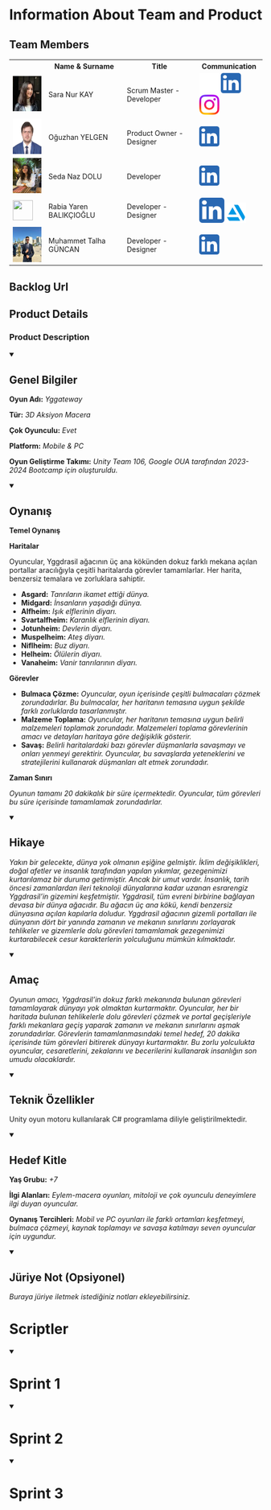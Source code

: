 <!Oyun Logosu Koyulacak!>

# Information About Team and Product

## Team Members

  <table>
    <tr>
      <th></th>
      <th>Name & Surname</th>
      <th>Title</th>
      <th>Communication</th>
    </tr>
    <tr>
      <td><img src="images/profile/saranurkay.jpeg" width="70" height="70" /></td>
      <td>Sara Nur KAY</td>
      <td>Scrum Master - Developer</td>
      <td>
        <a href="https://github.com/saranurkay" target="_blank"><img src="images/communication/github.png" width="40" height="40"/></a>
        <a href="https://www.linkedin.com/in/saranurkay/" target="_blank" ><img src="images/communication/linkedin.png" width="40" height="40" /></a>
        <a href="https://www.instagram.com/saranurkay/" target="_blank"><img src="images/communication/instagram.png" width="40" height="40" /></a>
      </td>
    </tr>
    <tr>
      <td><img src="images/profile/oguzhanyelgen.jpeg" width="70" height="70" /></td>
      <td>Oğuzhan YELGEN</td>
      <td>Product Owner - Designer</td>
      <td>
        <a href="https://www.linkedin.com/in/oğuzhan-yelgen-b17ba4104/" target="_blank" ><img src="images/communication/linkedin.png" width="40" height="40" /></a>
      </td>
    </tr>
    <tr>
      <td><img src="images/profile/sedanazdolu.jpeg" width="70" height="70" /></td>
      <td>Seda Naz DOLU</td>
      <td>Developer</td>
      <td>
        <a href="https://www.linkedin.com/in/seda-naz-dolu-912b95242/" target="_blank" ><img src="images/communication/linkedin.png" width="40" height="40" /></a>
      </td>
    </tr>
    <tr>
      <td><img src="images/profile/rabiayarenbalıkcioglu.jpeg" width="40" height="40" /></td>
      <td>Rabia Yaren BALIKÇIOĞLU</td>
      <td>Developer - Designer</td>
      <td>
        <a href="https://www.linkedin.com/in/rabiayarenbalıkçıoğlu" target="_blank" ><img src="images/communication/linkedin.png" width="50" height="50" /></a>
        <a href="https://user-7492982.artstation.com/" target="_blank"><img src="images/communication/artstation.png" width="40" height="40" /></a>
      </td>
    </tr>
    <tr>
      <td><img src="images/profile/muhammettalhaguncan.jpeg" width="70" height="70" /></td>
      <td>Muhammet Talha GÜNCAN</td>
      <td>Developer - Designer</td>
      <td>
        <a href="https://www.linkedin.com/in/muhammet-talha-güncan-748244251/?utm_source=share&utm_campaign=share_via&utm_content=profile&utm_medium=android_app" target="_blank" ><img src="images/communication/linkedin.png" width="40" height="40" /></a>
      </td>
    </tr>
  </table>


## Backlog Url 


## Product Details

### Product Description

<details open>
    <summary><h2>Genel Bilgiler</h2></summary>
    <p><strong>Oyun Adı:</strong> <em>Yggateway</em></p>
    <p><strong>Tür:</strong> <em>3D Aksiyon Macera</em></p>
    <p><strong>Çok Oyunculu:</strong> <em>Evet</em></p>
    <p><strong>Platform:</strong> <em>Mobile & PC</em></p>
    <p><strong>Oyun Geliştirme Takımı:</strong> <em>Unity Team 106, Google OUA tarafından 2023-2024 Bootcamp için oluşturuldu.</em></p>
</details>

<details open>
    <summary><h2>Oynanış</h2></summary>
    <p><strong>Temel Oynanış</strong></p>
    <p><strong>Haritalar</strong></p>
    <p>Oyuncular, Yggdrasil ağacının üç ana kökünden dokuz farklı mekana açılan portallar aracılığıyla çeşitli haritalarda görevler tamamlarlar. Her harita, benzersiz temalara ve zorluklara sahiptir.</p>
    <ul>
        <li><strong>Asgard:</strong> <em>Tanrıların ikamet ettiği dünya.</em></li>
        <li><strong>Midgard:</strong> <em>İnsanların yaşadığı dünya.</em></li>
        <li><strong>Alfheim:</strong> <em>Işık elflerinin diyarı.</em></li>
        <li><strong>Svartalfheim:</strong> <em>Karanlık elflerinin diyarı.</em></li>
        <li><strong>Jotunheim:</strong> <em>Devlerin diyarı.</em></li>
        <li><strong>Muspelheim:</strong> <em>Ateş diyarı.</em></li>
        <li><strong>Niflheim:</strong> <em>Buz diyarı.</em></li>
        <li><strong>Helheim:</strong> <em>Ölülerin diyarı.</em></li>
        <li><strong>Vanaheim:</strong> <em>Vanir tanrılarının diyarı.</em></li>
    </ul>
    <p><strong>Görevler</strong></p>
    <ul>
        <li><strong>Bulmaca Çözme:</strong> <em>Oyuncular, oyun içerisinde çeşitli bulmacaları çözmek zorundadırlar. Bu bulmacalar, her haritanın temasına uygun şekilde farklı zorluklarda tasarlanmıştır.</em></li>
        <li><strong>Malzeme Toplama:</strong> <em>Oyuncular, her haritanın temasına uygun belirli malzemeleri toplamak zorundadır. Malzemeleri toplama görevlerinin amacı ve detayları haritaya göre değişiklik gösterir.</em></li>
        <li><strong>Savaş:</strong> <em>Belirli haritalardaki bazı görevler düşmanlarla savaşmayı ve onları yenmeyi gerektirir. Oyuncular, bu savaşlarda yeteneklerini ve stratejilerini kullanarak düşmanları alt etmek zorundadır.</em></li>
    </ul>
    <p><strong>Zaman Sınırı</strong></p>
    <p><em>Oyunun tamamı 20 dakikalık bir süre içermektedir. Oyuncular, tüm görevleri bu süre içerisinde tamamlamak zorundadırlar.</em></p>
</details>

<details open>
    <summary><h2>Hikaye</h2></summary>
    <p><em>Yakın bir gelecekte, dünya yok olmanın eşiğine gelmiştir. İklim değişiklikleri, doğal afetler ve insanlık tarafından yapılan yıkımlar, gezegenimizi kurtarılamaz bir duruma getirmiştir. Ancak bir umut vardır. İnsanlık, tarih öncesi zamanlardan ileri teknoloji dünyalarına kadar uzanan esrarengiz Yggdrasil’in gizemini keşfetmiştir. Yggdrasil, tüm evreni birbirine bağlayan devasa bir dünya ağacıdır. Bu ağacın üç ana kökü, kendi benzersiz dünyasına açılan kapılarla doludur. Yggdrasil ağacının gizemli portalları ile dünyanın dört bir yanında zamanın ve mekanın sınırlarını zorlayarak tehlikeler ve gizemlerle dolu görevleri tamamlamak gezegenimizi kurtarabilecek cesur karakterlerin yolculuğunu mümkün kılmaktadır.</em></p>
</details>

<details open>
    <summary><h2>Amaç</h2></summary>
    <p><em>Oyunun amacı, Yggdrasil’in dokuz farklı mekanında bulunan görevleri tamamlayarak dünyayı yok olmaktan kurtarmaktır. Oyuncular, her bir haritada bulunan tehlikelerle dolu görevleri çözmek ve portal geçişleriyle farklı mekanlara geçiş yaparak zamanın ve mekanın sınırlarını aşmak zorundadırlar. Görevlerin tamamlanmasındaki temel hedef, 20 dakika içerisinde tüm görevleri bitirerek dünyayı kurtarmaktır. Bu zorlu yolculukta oyuncular, cesaretlerini, zekalarını ve becerilerini kullanarak insanlığın son umudu olacaklardır.</em></p>
</details>

<details open>
    <summary><h2>Teknik Özellikler</h2></summary>
    <p>Unity oyun motoru kullanılarak C# programlama diliyle geliştirilmektedir.</p>
</details>

<details open>
    <summary><h2>Hedef Kitle</h2></summary>
    <p><strong>Yaş Grubu:</strong> <em>+7</em></p>
    <p><strong>İlgi Alanları:</strong> <em>Eylem-macera oyunları, mitoloji ve çok oyunculu deneyimlere ilgi duyan oyuncular.</em></p>
    <p><strong>Oynanış Tercihleri:</strong> <em>Mobil ve PC oyunları ile farklı ortamları keşfetmeyi, bulmaca çözmeyi, kaynak toplamayı ve savaşa katılmayı seven oyuncular için uygundur.</em></p>
</details>

<details open>
    <summary><h2>Jüriye Not (Opsiyonel)</h2></summary>
    <p><em>Buraya jüriye iletmek istediğiniz notları ekleyebilirsiniz.</em></p>
</details>

# Scriptler
<details open>
    <summary><h1>Sprint 1</h1></summary>
    <! Sprint içinde tamamlanması tahmin edilen puan
        -Puan tamamlama mantığı
        -Daily Scrum (günlük iletişim halinde olduğunuzu kanıtlayan ss'ler)
        -Sprint Board Screenshotları
        -Ürün Durumu(Ekran Görüntüleri)
        -Sprint Review
        -Sprint Retrospective !>

</details>
<details open>
    <summary><h1>Sprint 2</h1></summary>
</details>
<details open>
    <summary><h1>Sprint 3</h1></summary>
</details>
